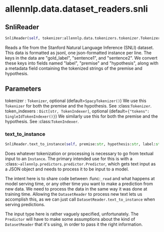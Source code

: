 # allennlp.data.dataset_readers.snli

## SnliReader
```python
SnliReader(self, tokenizer:allennlp.data.tokenizers.tokenizer.Tokenizer=None, token_indexers:Dict[str, allennlp.data.token_indexers.token_indexer.TokenIndexer]=None, lazy:bool=False) -> None
```

Reads a file from the Stanford Natural Language Inference (SNLI) dataset.  This data is
formatted as jsonl, one json-formatted instance per line.  The keys in the data are
"gold_label", "sentence1", and "sentence2".  We convert these keys into fields named "label",
"premise" and "hypothesis", along with a metadata field containing the tokenized strings of the
premise and hypothesis.

Parameters
----------
tokenizer : ``Tokenizer``, optional (default=``SpacyTokenizer()``)
    We use this ``Tokenizer`` for both the premise and the hypothesis.  See :class:`Tokenizer`.
token_indexers : ``Dict[str, TokenIndexer]``, optional (default=``{"tokens": SingleIdTokenIndexer()}``)
    We similarly use this for both the premise and the hypothesis.  See :class:`TokenIndexer`.

### text_to_instance
```python
SnliReader.text_to_instance(self, premise:str, hypothesis:str, label:str=None) -> allennlp.data.instance.Instance
```

Does whatever tokenization or processing is necessary to go from textual input to an
``Instance``.  The primary intended use for this is with a
:class:`~allennlp.predictors.predictor.Predictor`, which gets text input as a JSON
object and needs to process it to be input to a model.

The intent here is to share code between :func:`_read` and what happens at
model serving time, or any other time you want to make a prediction from new data.  We need
to process the data in the same way it was done at training time.  Allowing the
``DatasetReader`` to process new text lets us accomplish this, as we can just call
``DatasetReader.text_to_instance`` when serving predictions.

The input type here is rather vaguely specified, unfortunately.  The ``Predictor`` will
have to make some assumptions about the kind of ``DatasetReader`` that it's using, in order
to pass it the right information.

